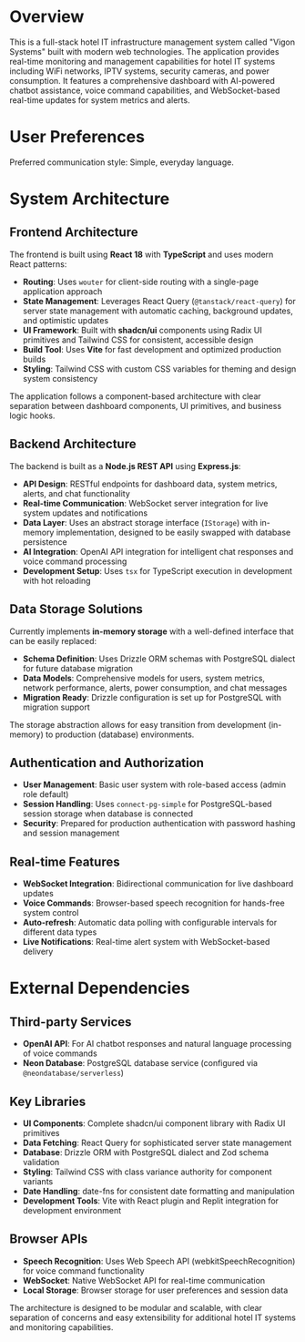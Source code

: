 # Overview

This is a full-stack hotel IT infrastructure management system called "Vigon Systems" built with modern web technologies. The application provides real-time monitoring and management capabilities for hotel IT systems including WiFi networks, IPTV systems, security cameras, and power consumption. It features a comprehensive dashboard with AI-powered chatbot assistance, voice command capabilities, and WebSocket-based real-time updates for system metrics and alerts.

# User Preferences

Preferred communication style: Simple, everyday language.

# System Architecture

## Frontend Architecture

The frontend is built using **React 18** with **TypeScript** and uses modern React patterns:

- **Routing**: Uses `wouter` for client-side routing with a single-page application approach
- **State Management**: Leverages React Query (`@tanstack/react-query`) for server state management with automatic caching, background updates, and optimistic updates
- **UI Framework**: Built with **shadcn/ui** components using Radix UI primitives and Tailwind CSS for consistent, accessible design
- **Build Tool**: Uses **Vite** for fast development and optimized production builds
- **Styling**: Tailwind CSS with custom CSS variables for theming and design system consistency

The application follows a component-based architecture with clear separation between dashboard components, UI primitives, and business logic hooks.

## Backend Architecture

The backend is built as a **Node.js REST API** using **Express.js**:

- **API Design**: RESTful endpoints for dashboard data, system metrics, alerts, and chat functionality
- **Real-time Communication**: WebSocket server integration for live system updates and notifications
- **Data Layer**: Uses an abstract storage interface (`IStorage`) with in-memory implementation, designed to be easily swapped with database persistence
- **AI Integration**: OpenAI API integration for intelligent chat responses and voice command processing
- **Development Setup**: Uses `tsx` for TypeScript execution in development with hot reloading

## Data Storage Solutions

Currently implements **in-memory storage** with a well-defined interface that can be easily replaced:

- **Schema Definition**: Uses Drizzle ORM schemas with PostgreSQL dialect for future database migration
- **Data Models**: Comprehensive models for users, system metrics, network performance, alerts, power consumption, and chat messages
- **Migration Ready**: Drizzle configuration is set up for PostgreSQL with migration support

The storage abstraction allows for easy transition from development (in-memory) to production (database) environments.

## Authentication and Authorization

- **User Management**: Basic user system with role-based access (admin role default)
- **Session Handling**: Uses `connect-pg-simple` for PostgreSQL-based session storage when database is connected
- **Security**: Prepared for production authentication with password hashing and session management

## Real-time Features

- **WebSocket Integration**: Bidirectional communication for live dashboard updates
- **Voice Commands**: Browser-based speech recognition for hands-free system control
- **Auto-refresh**: Automatic data polling with configurable intervals for different data types
- **Live Notifications**: Real-time alert system with WebSocket-based delivery

# External Dependencies

## Third-party Services

- **OpenAI API**: For AI chatbot responses and natural language processing of voice commands
- **Neon Database**: PostgreSQL database service (configured via `@neondatabase/serverless`)

## Key Libraries

- **UI Components**: Complete shadcn/ui component library with Radix UI primitives
- **Data Fetching**: React Query for sophisticated server state management
- **Database**: Drizzle ORM with PostgreSQL dialect and Zod schema validation
- **Styling**: Tailwind CSS with class variance authority for component variants
- **Date Handling**: date-fns for consistent date formatting and manipulation
- **Development Tools**: Vite with React plugin and Replit integration for development environment

## Browser APIs

- **Speech Recognition**: Uses Web Speech API (webkitSpeechRecognition) for voice command functionality
- **WebSocket**: Native WebSocket API for real-time communication
- **Local Storage**: Browser storage for user preferences and session data

The architecture is designed to be modular and scalable, with clear separation of concerns and easy extensibility for additional hotel IT systems and monitoring capabilities.